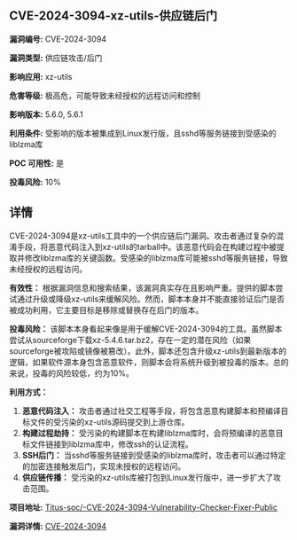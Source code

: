 ## CVE-2024-3094-xz-utils-供应链后门

**漏洞编号:** CVE-2024-3094

**漏洞类型:** 供应链攻击/后门

**影响应用:** xz-utils

**危害等级:** 极高危，可能导致未经授权的远程访问和控制

**影响版本:** 5.6.0, 5.6.1

**利用条件:** 受影响的版本被集成到Linux发行版，且sshd等服务链接到受感染的liblzma库

**POC 可用性:** 是

**投毒风险:** 10%

## 详情

CVE-2024-3094是xz-utils工具中的一个供应链后门漏洞。攻击者通过复杂的混淆手段，将恶意代码注入到xz-utils的tarball中。该恶意代码会在构建过程中被提取并修改liblzma库的关键函数。受感染的liblzma库可能被sshd等服务链接，导致未经授权的远程访问。

**有效性：**
根据漏洞信息和搜索结果，该漏洞真实存在且影响严重。提供的脚本尝试通过升级或降级xz-utils来缓解风险。然而，脚本本身并不能直接验证后门是否被成功利用，它主要目标是移除或替换存在后门的版本。

**投毒风险：**
该脚本本身看起来像是用于缓解CVE-2024-3094的工具。虽然脚本尝试从sourceforge下载xz-5.4.6.tar.bz2，存在一定的潜在风险（如果sourceforge被攻陷或镜像被篡改）。此外，脚本还包含升级xz-utils到最新版本的逻辑，如果软件源本身包含恶意软件，则脚本会将系统升级到被投毒的版本。总的来说，投毒的风险较低，约为10%。

**利用方式：**
1.  **恶意代码注入：** 攻击者通过社交工程等手段，将包含恶意构建脚本和预编译目标文件的受污染的xz-utils源码提交到上游仓库。
2.  **构建过程劫持：**  受污染的构建脚本在构建liblzma库时，会将预编译的恶意目标文件链接到liblzma库中，修改ssh的认证流程。
3.  **SSH后门：**  当sshd等服务链接到受感染的liblzma库时，攻击者可以通过特定的加密连接触发后门，实现未授权的远程访问。
4.  **供应链传播：** 受污染的xz-utils库被打包到Linux发行版中，进一步扩大了攻击范围。

**项目地址:** [Titus-soc/-CVE-2024-3094-Vulnerability-Checker-Fixer-Public](https://github.com/Titus-soc/-CVE-2024-3094-Vulnerability-Checker-Fixer-Public)

**漏洞详情:** [CVE-2024-3094](https://nvd.nist.gov/vuln/detail/CVE-2024-3094)